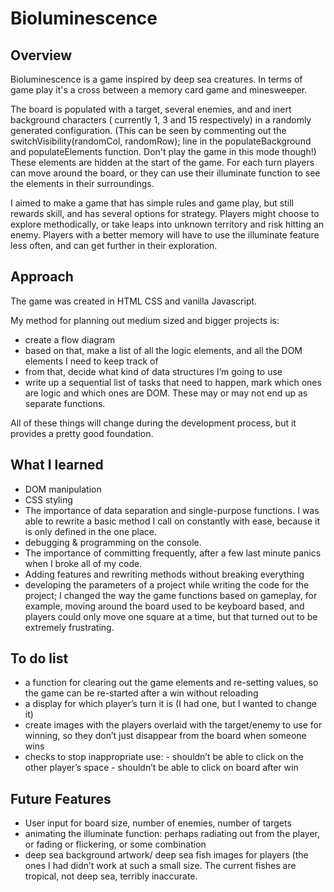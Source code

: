 Bioluminescence
=================


Overview
----

Bioluminescence is a game inspired by deep sea creatures.
In terms of game play it's a cross between a memory card game and minesweeper.

The board is populated with a target, several enemies, and and inert background characters ( currently 1, 3 and 15 respectively) in a randomly generated configuration.
(This can be seen by commenting out the  switchVisibility(randomCol, randomRow); line in the populateBackground and populateElements function. Don't play the game in this mode though!)
These elements are hidden at the start of the game.
For each turn players can move around the board, or they can use their illuminate function to see the elements in their surroundings.

I aimed to make a game that has simple rules and game play, but still rewards skill, and has several options for strategy.
Players might choose to explore methodically, or take leaps into unknown territory and risk hitting an enemy. Players with a better memory will have to use the illuminate feature less often, and can get further in their exploration.



Approach
------

The game was created in HTML CSS and vanilla Javascript.

My method for planning out medium sized and bigger projects is:
- create a flow diagram
- based on that, make a list of all the logic elements, and all the DOM elements I need to keep track of
- from that, decide what kind of data structures I’m going to use
- write up a sequential list of tasks that need to happen, mark which ones are logic and which ones are DOM. These may or may not end up as separate functions.

All of these things will change during the development process, but it provides a pretty good foundation.



What I learned
-----

- DOM manipulation
- CSS styling
- The importance of data separation and single-purpose functions. I was able to rewrite a basic method I call on constantly with ease, because it is only defined in the one place.
- debugging & programming on the console.
- The importance of committing frequently, after a few last minute panics when I broke all of my code.
- Adding features and rewriting methods without breaking everything
- developing the parameters of a project while writing the code for the project; I changed the way the game functions based on gameplay, for example, moving around the board used to be keyboard based, and players could only move one square at a time, but that turned out to be extremely frustrating.


To do list
-----

- a function for clearing out the game elements and re-setting values, so the game can be re-started after a win without reloading
- a display for which player’s turn it is (I had one, but I wanted to change it)
- create images with the players overlaid with the target/enemy to use for winning, so they don’t just disappear from the board when someone wins
- checks to stop inappropriate use:
		- shouldn’t be able to click on the other player’s space
		- shouldn’t be able to click on board after win






Future Features
------

- User input for board size, number of enemies, number of targets
- animating the illuminate function: perhaps radiating out from the player, or fading or flickering, or some combination
- deep sea background artwork/ deep sea fish images for players (the ones I had didn’t work at such a small size. The current fishes are tropical, not deep sea, terribly inaccurate.
